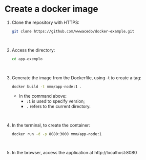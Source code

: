 # Create a docker image

1. Clone the repository with HTTPS:
	```bash
	git clone https://github.com/wwwacedo/docker-example.git
	```

<br>

2. Access the directory:
	```bash
	cd app-exemplo
	```

<br>

3. Generate the image from the Dockerfile, using -t to create a tag:
	```bash
	docker build -t mmm/app-node:1 .
	```

	- In the command above: 
		- `:1` is used to specify version;
		- `.` refers to the current directory.  

<br>

4. In the terminal, to create the container:
	```bash
	docker run -d -p 8080:3000 mmm/app-node:1
	```

<br>

5. In the browser, access the application at http://localhost:8080 


